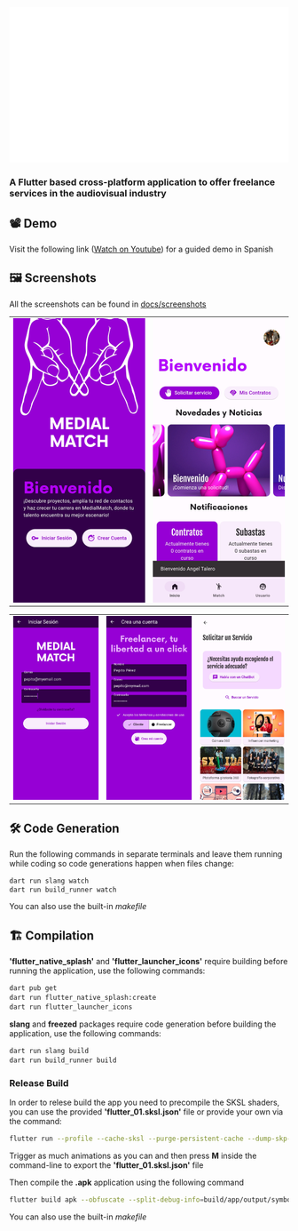 ![Medial Match Logo](docs/assets/icons/white_label.png)

### A Flutter based cross-platform application to offer freelance services in the audiovisual industry

## 📽️ Demo

Visit the following link ([Watch on Youtube](https://www.youtube.com/watch?v=RREbE4TfB-o&ab_channel=%C3%81ngelTalero)) for a guided demo in Spanish

## 🖼️ Screenshots
All the screenshots can be found in [docs/screenshots](docs/screenshots)

|                                          |                                    |
| ---------------------------------------- | ---------------------------------- |
| ![landing](docs/screenshots/landing.jpg) | ![home](docs/screenshots/home.jpg) |

|                                         |                                        |                                            |
| --------------------------------------- | -------------------------------------- | ------------------------------------------ |
| ![signing](docs/screenshots/signin.jpg) | ![signup](docs/screenshots/signup.jpg) | ![serivces](docs/screenshots/services.jpg) |

## 🛠️ Code Generation
Run the following commands in separate terminals and leave them running while coding so code generations happen when files change:

	dart run slang watch
	dart run build_runner watch

You can also use the built-in *makefile*

## 🏗️ Compilation

__'flutter_native_splash'__ and __'flutter_launcher_icons'__ require building before running the application, use the following commands:

```sh
dart pub get
dart run flutter_native_splash:create
dart run flutter_launcher_icons
```

__slang__ and __freezed__ packages require code generation before building the application, use the following commands:
```sh
dart run slang build
dart run build_runner build
```

### Release Build
In order to relese build the app you need to precompile the SKSL shaders, you can use the provided __'flutter_01.sksl.json'__ file or provide your own via the command:
```sh
flutter run --profile --cache-sksl --purge-persistent-cache --dump-skp-on-shader-compilation
```
Trigger as much animations as you can and then press __M__ inside the command-line to export the __'flutter_01.sksl.json'__ file

Then compile the __.apk__ application using the following command
```sh
flutter build apk --obfuscate --split-debug-info=build/app/output/symbols --no-track-widget-creation --release --bundle-sksl-path flutter_01.sksl.json --no-tree-shake-icons -v
```

You can also use the built-in *makefile*